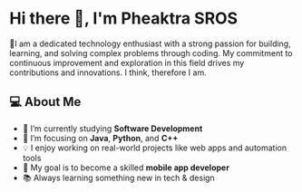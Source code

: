 # Hi there 👋, I'm Pheaktra SROS
🎯I am a dedicated technology enthusiast with a strong passion for building, learning, and solving complex problems through coding. My commitment to continuous improvement and exploration in this field drives my contributions and innovations. I think, therefore I am.


## 💻 About Me
- 🔭 I’m currently studying **Software Development**
- 🌱 I’m focusing on **Java**, **Python**, and **C++**
- 💡 I enjoy working on real-world projects like web apps and automation tools
- 🎯 My goal is to become a skilled **mobile app developer**
- 📚 Always learning something new in tech & design
